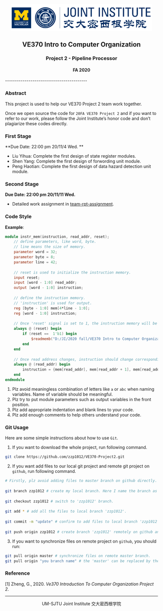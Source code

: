 <div style="text-align:center">
	<img src="figures/ji_logo.png" alt="Jilogo" style="zoom:60%;" />
</div>
<center>
	<h2>
		VE370 Intro to Computer Organization
	</h2>
</center> 
<center>
	<h3>
		Project 2 - Pipeline Processor
	</h3>
</center>
<center>
   <h4>
       FA 2020
    </h4> 
</center>
------------------------------------------

### Abstract

This project is used to help our VE370 Project 2 team work together. 

Once we open source the code for `20FA VE370 Project 2` and if you want to refer to our work, please follow the Joint Institute’s honor code and don’t plagiarize these codes directly.

### First Stage

**Due Date: 22:00 pm 20/11/4 Wed. **

- Liu Yihua: Complete the first design of state register modules.
- Shen Yang:  Complete the first design of forwording unit module.
- Peng Haotian: Complete the first design of data hazard detection unit module.

### Second Stage

**Due Date: 22:00 pm 20/11/11 Wed.**

- Detailed work assignment in [team-rpt-assignment](https://github.com/zzp1012/VE370-Project2/tree/team-rpt/teamrpt).

### Code Style

**Example**:

```verilog
module instr_mem(instruction, read_addr, reset);
    // define parameters, like word, byte.
    // line means the size of memory.
    parameter word = 32;
    parameter byte = 8;
    parameter line = 42;
    
    // reset is used to initialize the instruction memory.
    input reset;
    input [word - 1:0] read_addr;
    output [word - 1:0] instruction;
    
    // define the instruction memory.
    // 'instruction' is used for output.
    reg [byte - 1:0] mem[4*line - 1:0];
    reg [word - 1:0] instruction;
    
    // Once 'reset' signal is set to 1, the instruction memory will be initialized.
    always @ (reset) begin
        if (reset ==  1'b1) begin
            $readmemb("D:/JI/2020 fall/VE370 Intro to Computer Organization/Projects/P2/InstructionMem_for_P2_Demo.txt", mem);
        end
    end
    
    // Once read address changes, instruction should change correspondingly.
    always @ (read_addr) begin
        instruction = {mem[read_addr], mem[read_addr + 1], mem[read_addr+2], mem[read_addr+3]};
    end
endmodule
```

1. Plz avoid meaningless combination of letters like `a` or `abc` when naming variables. Name of variable should be meaningful. 
2. Plz try to put module parameters such as output variables in the front position.
3. Plz add appropriate indentation and blank lines to your code.
4. Plz add enough comments to help others understand your code.

### Git Usage

Here are some simple instructions about how to use `Git`.

1. If you want to download the whole project, run following command.

```bash
git clone https://github.com/zzp1012/VE370-Project2.git
```

2. If you want add files to our local git project and remote git project on `github`, run following command.

```bash
# Firstly, plz avoid adding files to master branch on github directly. You can create your own branch locally and remotely.

git branch zzp1012 # create my local branch. Here I name the branch as 'zzp1012'. If you have already created a branch, you can jump to next command.

git checkout zzp1012 # switch to 'zzp1012' branch.

git add * # add all the files to local branch 'zzp1012'.

git commit -m "update" # confirm to add files to local branch 'zzp1012'

git push origin zzp1012 # create branch 'zzp1012' remotely on github and copy your the content on your local branch 'zzp1012' to the remote 'zzp1012'.
```

3. If you want to synchronize files on remote project on `github`, you should run:

```bash
git pull origin master # synchronize files on remote master branch.
git pull origin "you branch name" # the 'master' can be replaced by the name of the other branch created on remote project on github, then you can synchronize files on the specific remote branch.
```

### Reference

[1] Zheng, G., 2020. *Ve370 Introduction To Computer Organization Project 2*.

---------------------------------------------------------------

<center>
    UM-SJTU Joint Institute 交大密西根学院
</center>